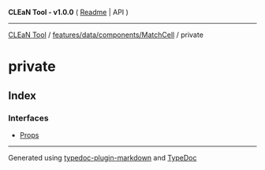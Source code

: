 **CLEaN Tool - v1.0.0** ( [Readme](../../../../../README.md) \| API )

***

[CLEaN Tool](../../../../../modules.md) / [features/data/components/MatchCell](../README.md) / private

# private

## Index

### Interfaces

- [Props](interfaces/Props.md)

***

Generated using [typedoc-plugin-markdown](https://www.npmjs.com/package/typedoc-plugin-markdown) and [TypeDoc](https://typedoc.org/)
